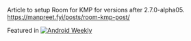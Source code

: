 Article to setup Room for KMP for versions after 2.7.0-alpha05.
https://manpreet.fyi/posts/room-kmp-post/

Featured in <a href="http://androidweekly.net/issues/issue-655"><img alt="Android Weekly" src="https://img.shields.io/badge/Android%20Weekly-%23655-2299cc.svg?style=flat&logo=android"></a>
